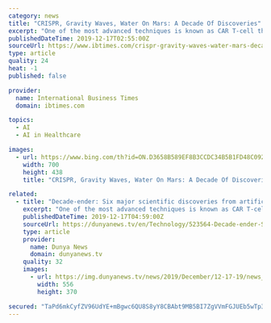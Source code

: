 ```yaml
---
category: news
title: "CRISPR, Gravity Waves, Water On Mars: A Decade Of Discoveries"
excerpt: "One of the most advanced techniques is known as CAR T-cell therapy, in which a patient's T-cells -- part of their immune ... Machine learning -- what we most commonly mean when talking about \"artificial intelligence\" -- came into its own in the 2010s. Using statistics to identify patterns in vast datasets, machine learning today powers ..."
publishedDateTime: 2019-12-17T02:55:00Z
sourceUrl: https://www.ibtimes.com/crispr-gravity-waves-water-mars-decade-discoveries-2886824
type: article
quality: 24
heat: -1
published: false

provider:
  name: International Business Times
  domain: ibtimes.com

topics:
  - AI
  - AI in Healthcare

images:
  - url: https://www.bing.com/th?id=ON.D3658B589EF8B3CCDC34B5B1FD48C092
    width: 700
    height: 438
    title: "CRISPR, Gravity Waves, Water On Mars: A Decade Of Discoveries"

related:
  - title: "Decade-ender: Six major scientific discoveries from artificial intelligence to CRISPR era"
    excerpt: "One of the most advanced techniques is known as CAR T-cell therapy, in which a patient’s T-cells -- part of their immune ... AI levels up Machine learning -- what we most commonly mean when talking about \"artificial intelligence\" -- came into its own in the 2010s. Using statistics to identify patterns in vast datasets, machine learning ..."
    publishedDateTime: 2019-12-17T04:59:00Z
    sourceUrl: https://dunyanews.tv/en/Technology/523564-Decade-ender-Six-major-scientific-discoveries-from-artificial-intellige
    type: article
    provider:
      name: Dunya News
      domain: dunyanews.tv
    quality: 32
    images:
      - url: https://img.dunyanews.tv/news/2019/December/12-17-19/news_big_images/523564_19881015.jpg
        width: 556
        height: 370

secured: "TaPd6mkCyfZV96UdYE+mBgwc6QU8S8yY8CBAbt9MB5BI7ZgVVmFGJUEb5wTp3Ti9cnSKY70dmRpp5Ycb5yiXDU5NcBn6gYhm2Wk7XnhR/woQlnvrX4m4bDRBcK737x7bDBGQl3FXRfcdHJ8SfenY1Y0C8+7KAgDZfD5Pzm+1fkwp6A2X3eQZkOezreufzTIA6WVDgUHg44pjrQBr7lvkidGbM/kO2mGyLS1jyr8Owb8K7hUMBmF1bCC+AWgKzS/x74vE1lSG7y9NebzMo7veew==;3fHrlgOINIyOO9tjMpE16Q=="
---
```


